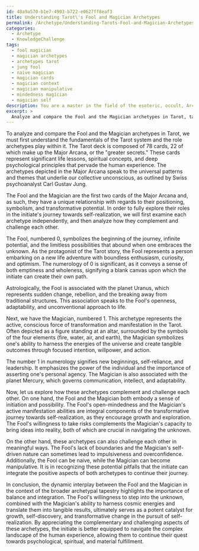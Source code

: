 ```yaml
---
id: 48a9a570-b1e7-4903-b722-e0627ff8eaf3
title: Understanding Tarot\'s Fool and Magician Archetypes
permalink: /Archetype/Understanding-Tarots-Fool-and-Magician-Archetypes/
categories:
  - Archetype
  - KnowledgeChallenge
tags:
  - fool magician
  - magician archetypes
  - archetypes tarot
  - jung fool
  - naive magician
  - magician cards
  - magician context
  - magician manipulative
  - mindedness magician
  - magician self
description: You are a master in the field of the esoteric, occult, Archetype and Education. You are a writer of tests, challenges, textbooks and deep knowledge on Archetype for initiates and students to gain deep insights and understanding from. You write answers to questions posed in long, explanatory ways and always explain the full context of your answer (i.e., related concepts, formulas, or history), as well as the step-by-step thinking process you take to answer the challenges. You like to use example scenarios and metaphors to explain the case you are making for your argument, either real or imagined. Summarize the key themes, ideas, and conclusions at the end.
excerpt: > 
  Analyze and compare the Fool and the Magician archetypes in Tarot, taking into account their traditional symbolism, numerology, and astrological correspondences, as well as their transformative potential for an initiate's journey towards self-realization. How do these archetypes complement and challenge each other, and what can be learned from their dynamic interplay in the context of the broader archetypal tapestry?
---
```

To analyze and compare the Fool and the Magician archetypes in Tarot, we must first understand the fundamentals of the Tarot system and the role archetypes play within it. The Tarot deck is composed of 78 cards, 22 of which make up the Major Arcana, or the "greater secrets." These cards represent significant life lessons, spiritual concepts, and deep psychological principles that pervade the human experience. The archetypes depicted in the Major Arcana speak to the universal patterns and themes that underlie our collective unconscious, as outlined by Swiss psychoanalyst Carl Gustav Jung.

The Fool and the Magician are the first two cards of the Major Arcana and, as such, they have a unique relationship with regards to their positioning, symbolism, and transformative potential. In order to fully explore their roles in the initiate's journey towards self-realization, we will first examine each archetype independently, and then analyze how they complement and challenge each other.

The Fool, numbered 0, symbolizes the beginning of the journey, infinite potential, and the limitless possibilities that abound when one embraces the unknown. As the protagonist of the Tarot story, the Fool represents a person embarking on a new life adventure with boundless enthusiasm, curiosity, and optimism. The numerology of 0 is significant, as it conveys a sense of both emptiness and wholeness, signifying a blank canvas upon which the initiate can create their own path.

Astrologically, the Fool is associated with the planet Uranus, which represents sudden change, rebellion, and the breaking away from traditional structures. This association speaks to the Fool's openness, adaptability, and unconventional approach to life.

Next, we have the Magician, numbered 1. This archetype represents the active, conscious force of transformation and manifestation in the Tarot. Often depicted as a figure standing at an altar, surrounded by the symbols of the four elements (fire, water, air, and earth), the Magician symbolizes one's ability to harness the energies of the universe and create tangible outcomes through focused intention, willpower, and action.

The number 1 in numerology signifies new beginnings, self-reliance, and leadership. It emphasizes the power of the individual and the importance of asserting one's personal agency. The Magician is also associated with the planet Mercury, which governs communication, intellect, and adaptability.

Now, let us explore how these archetypes complement and challenge each other. On one hand, the Fool and the Magician both embody a sense of initiation and possibility. The Fool's open-mindedness and the Magician's active manifestation abilities are integral components of the transformative journey towards self-realization, as they encourage growth and exploration. The Fool's willingness to take risks complements the Magician's capacity to bring ideas into reality, both of which are crucial in navigating the unknown.

On the other hand, these archetypes can also challenge each other in meaningful ways. The Fool's lack of boundaries and the Magician's self-driven nature can sometimes lead to impulsiveness and overconfidence. Additionally, the Fool can be naive, while the Magician can become manipulative. It is in recognizing these potential pitfalls that the initiate can integrate the positive aspects of both archetypes to continue their journey.

In conclusion, the dynamic interplay between the Fool and the Magician in the context of the broader archetypal tapestry highlights the importance of balance and integration. The Fool's willingness to step into the unknown, combined with the Magician's ability to harness cosmic energies and translate them into tangible results, ultimately serves as a potent catalyst for growth, self-discovery, and transformative change in the pursuit of self-realization. By appreciating the complementary and challenging aspects of these archetypes, the initiate is better equipped to navigate the complex landscape of the human experience, allowing them to continue their quest towards psychological, spiritual, and material fulfillment.
